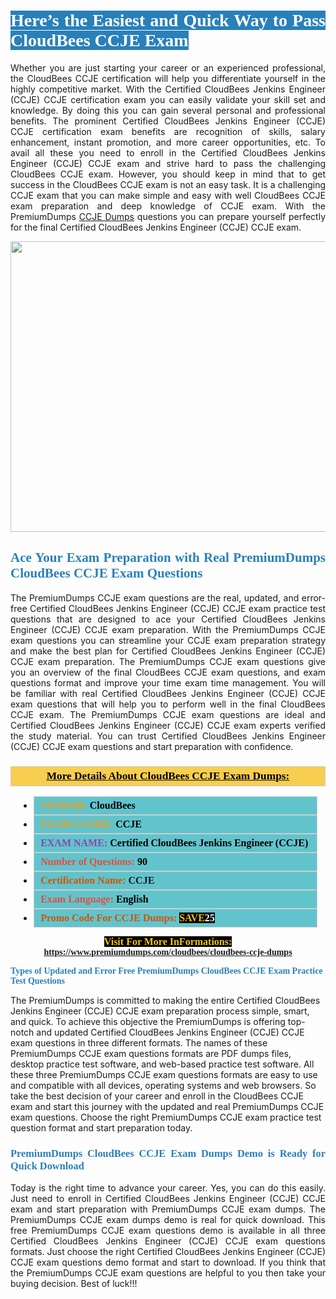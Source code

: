 <h1 style="text-align: justify;"><span style="color:#ffffff;"><span style="font-family:Georgia,serif;"><strong><span style="background-color:#2980b9;">Here’s the Easiest and Quick Way to Pass CloudBees CCJE Exam</span></strong></span></span></h1>

<p style="text-align: justify;">Whether you are just starting your career or an experienced professional, the CloudBees CCJE certification will help you differentiate yourself in the highly competitive market. With the Certified CloudBees Jenkins Engineer (CCJE) CCJE certification exam you can easily validate your skill set and knowledge. By doing this you can gain several personal and professional benefits. The prominent Certified CloudBees Jenkins Engineer (CCJE) CCJE certification exam benefits are recognition of skills, salary enhancement, instant promotion, and more career opportunities, etc. To avail all these you need to enroll in the Certified CloudBees Jenkins Engineer (CCJE) CCJE exam and strive hard to pass the challenging CloudBees CCJE exam. However, you should keep in mind that to get success in the CloudBees CCJE exam is not an easy task. It is a challenging CCJE exam that you can make simple and easy with well CloudBees CCJE exam preparation and deep knowledge of CCJE exam. With the PremiumDumps <a href="https://www.premiumdumps.com/cloudbees/cloudbees-ccje-dumps">CCJE Dumps</a> questions you can prepare yourself perfectly for the final Certified CloudBees Jenkins Engineer (CCJE) CCJE exam.</p>

<p style="text-align: center;"><a href="https://www.premiumdumps.com/cloudbees/cloudbees-ccje-dumps"><img alt="" src="https://i.imgur.com/KJGzbJ2.jpeg" style="width: 700px; height: 465px;" /></a></p>

<h2 style="text-align: justify;"><span style="color:#2980b9;"><span style="font-family:Georgia,serif;"><strong>Ace Your Exam Preparation with Real PremiumDumps CloudBees CCJE Exam Questions</strong></span></span></h2>

<p style="text-align: justify;">The PremiumDumps CCJE exam questions are the real, updated, and error-free Certified CloudBees Jenkins Engineer (CCJE) CCJE exam practice test questions that are designed to ace your Certified CloudBees Jenkins Engineer (CCJE) CCJE exam preparation. With the PremiumDumps CCJE exam questions you can streamline your CCJE exam preparation strategy and make the best plan for Certified CloudBees Jenkins Engineer (CCJE) CCJE exam preparation. The PremiumDumps CCJE exam questions give you an overview of the final CloudBees CCJE exam questions, and exam questions format and improve your time exam time management. You will be familiar with real Certified CloudBees Jenkins Engineer (CCJE) CCJE exam questions that will help you to perform well in the final CloudBees CCJE exam. The PremiumDumps CCJE exam questions are ideal and Certified CloudBees Jenkins Engineer (CCJE) CCJE exam experts verified the study material. You can trust Certified CloudBees Jenkins Engineer (CCJE) CCJE exam questions and start preparation with confidence.</p>

<h3 style="background: #f7ce50; border: 1px solid rgb(204, 204, 204); padding: 5px 10px; text-align: center;"><span style="font-family:Georgia,serif;"><u><u><span style="color:#000000;"><span style="font-size:11pt"><span style="line-height:normal"><b><span style="font-size:13.0pt"><span cambria="">More Details About CloudBees CCJE Exam Dumps:</span></span></b></span></span></span></u></u></span></h3>

<ul>
	<li style="margin:0cm 10pt">
	<div style="background:#61c4cd; border: 1px solid rgb(204, 204, 204); padding: 5px 10px; text-align: justify;"><span style="font-family:Georgia,serif;"><span style="font-size:11pt"><span style="line-height:normal"><b><span style="font-size:12.0pt"><span new="" roman="" times=""><span style="color:#f39c12;">VENDOR:</span> <span style="color:#000000;">CloudBees</span></span></span></b></span></span></span></div>
	</li>
	<li style="margin:0cm 10pt">
	<div style="background: #61c4cd; border: 1px solid rgb(204, 204, 204); padding: 5px 10px; text-align: justify;"><span style="font-family:Georgia,serif;"><span style="font-size:11pt"><span style="line-height:normal"><b><span style="font-size:12.0pt"><span new="" roman="" times=""><span style="color:#f39c12;">EXAM CCODE:</span> <span style="color:#000000;">CCJE</span></span></span></b></span></span></span></div>
	</li>
	<li style="margin:0cm 10pt">
	<div style="background: #61c4cd; border: 1px solid rgb(204, 204, 204); padding: 5px 10px; text-align: justify;"><span style="font-family:Georgia,serif;"><span style="font-size:11pt"><span style="line-height:normal"><b><span style="font-size:12.0pt"><span new="" roman="" times=""><span style="color:#8e44ad;">EXAM NAME:</span> <span style="color:#000000;">Certified CloudBees Jenkins Engineer (CCJE)</span></span></span></b></span></span></span></div>
	</li>
	<li style="margin:0cm 10pt">
	<div style="background: #61c4cd; border: 1px solid rgb(204, 204, 204); padding: 5px 10px;"><span style="font-family:Georgia,serif;"><span style="font-size:11pt"><span style="line-height:normal"><b><span style="font-size:12.0pt"><span new="" roman="" times=""><span style="color:#e74c3c;">Number of Questions:</span><span style="color:#000000;"><span style="color:#f1c40f;"> </span>90</span></span></span></b></span></span></span></div>
	</li>
	<li style="margin:0cm 10pt">
	<div style="background: #61c4cd; border: 1px solid rgb(204, 204, 204); padding: 5px 10px; text-align: justify;"><span style="font-family:Georgia,serif;"><span style="font-size:11pt"><span style="line-height:normal"><b><span style="font-size:12.0pt"><span new="" roman="" times=""><span style="color:#d35400;">Certification Name:</span> CCJE</span></span></b></span></span></span></div>
	</li>
	<li style="margin:0cm 10pt">
	<div style="background: #61c4cd; border: 1px solid rgb(204, 204, 204); padding: 5px 10px; text-align: justify;"><span style="font-family:Georgia,serif;"><span style="font-size:11pt"><span style="line-height:normal"><b><span style="font-size:12.0pt"><span new="" roman="" times=""><span style="color:#e74c3c;">Exam Language:</span> <span style="color:#000000;">English</span></span></span></b></span></span></span></div>
	</li>
	<li style="margin:0cm 10pt">
	<div style="background: #61c4cd; border: 1px solid rgb(204, 204, 204); padding: 5px 10px;"><span style="font-family:Georgia,serif;"><span style="font-size:11pt"><span style="line-height:normal"><b><span style="font-size:12.0pt"><span new="" roman="" times=""><span style="color:#d35400;">Promo Code For CCJE Dumps:</span><span style="color:#f1c40f;"> <span style="background-color:#000000;">SAVE</span></span><span style="color:#ffffff;"><span style="background-color:#000000;">25</span></span></span></span></b></span></span></span></div>
	</li>
</ul>

<p style="text-align: center;"><span style="font-family:Georgia,serif;"><strong><span style="font-size:16px;"><span style="color:#f1c40f;"><span style="background-color:#000000;">Visit For More InFormations:</span></span></span> <a href="https://www.premiumdumps.com/cloudbees/cloudbees-ccje-dumps">https://www.premiumdumps.com/cloudbees/cloudbees-ccje-dumps</a></strong></span></p>

<p><span style="color:#2980b9;"><span style="font-family:Georgia,serif;"><strong><strong><strong>Types of Updated and Error Free PremiumDumps CloudBees CCJE Exam Practice Test Questions</strong></strong></strong></span></span></p>

<p>The PremiumDumps is committed to making the entire Certified CloudBees Jenkins Engineer (CCJE) CCJE exam preparation process simple, smart, and quick. To achieve this objective the PremiumDumps is offering top-notch and updated Certified CloudBees Jenkins Engineer (CCJE) CCJE exam questions in three different formats. The names of these PremiumDumps CCJE exam questions formats are PDF dumps files, desktop practice test software, and web-based practice test software. All these three PremiumDumps CCJE exam questions formats are easy to use and compatible with all devices, operating systems and web browsers. So take the best decision of your career and enroll in the CloudBees CCJE exam and start this journey with the updated and real PremiumDumps CCJE exam questions. Choose the right PremiumDumps CCJE exam practice test question format and start preparation today.</p>

<h3 style="text-align: justify;"><span style="color:#2980b9;"><span style="font-family:Georgia,serif;"><strong><strong><strong>PremiumDumps CloudBees CCJE Exam Dumps Demo is Ready for Quick Download</strong></strong></strong></span></span></h3>

<p style="text-align: justify;">Today is the right time to advance your career. Yes, you can do this easily. Just need to enroll in Certified CloudBees Jenkins Engineer (CCJE) CCJE exam and start preparation with PremiumDumps CCJE exam dumps. The PremiumDumps CCJE exam dumps demo is real for quick download. This free PremiumDumps CCJE exam questions demo is available in all three Certified CloudBees Jenkins Engineer (CCJE) CCJE exam questions formats. Just choose the right Certified CloudBees Jenkins Engineer (CCJE) CCJE exam questions demo format and start to download. If you think that the PremiumDumps CCJE exam questions are helpful to you then take your buying decision. Best of luck!!!</p>
